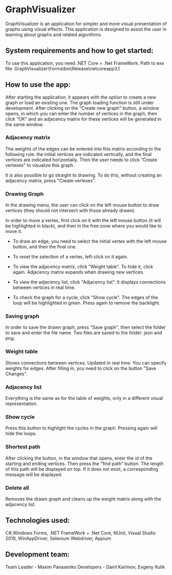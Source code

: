 #  GraphVisualizer

GraphVisualizer is an application for simpler and more visual presentation of graphs using
visual effects. This application is designed to assist the user in learning about graphs and 
related algorithms.

## System requirements and how to get started:

To use this application, you need .NET Core + .Net FrameWork.
Path to exe file: GraphVisualizer\Forms\bin\Release\netcoreapp3.1

## How to use the app:

After starting the application, it appears with the option to create a new graph or load an existing one.
The graph loading function is still under development. 
After clicking on the "Create new graph" button, a window opens, in which you can enter the number of vertices 
in the graph, then click "OK" and an adjacency matrix for these vertices will be generated in the same 
window.

### Adjacency matrix

The weights of the edges can be entered into this matrix according to the following rule: the initial 
vertices are indicated vertically, and the final vertices are indicated horizontally.
Then the user needs to click "Create vertexes" to visualize this graph.

It is also possible to go straight to drawing. To do this, without creating an adjacency matrix, press
"Create vertexes".

### Drawing Graph

In the drawing menu, the user can click on the left mouse button to draw vertices (they should not 
intersect with those already drawn).

In order to move a vertex, first click on it with the left mouse button (it will be highlighted in black), 
and then in the free zone where you would like to move it.

+ To draw an edge, you need to select the initial vertex with the left mouse button, and then the final one.

+ To reset the selection of a vertex, left-click on it again.

+ To view the adjacency matrix, click "Weight table". To hide it, click again. Adjacency matrix expands when 
drawing new vertices.

+ To view the adjacency list, click "Adjacency list". It displays connections between vertices in real time.

+ To check the graph for a cycle, click "Show cycle". The edges of the loop will be highlighted in green. 
Press again to remove the backlight.

### Saving graph

In order to save the drawn graph, press "Save graph", then select the folder to save and enter the file name. 
Two files are saved to the folder: json and png.

### Weight table

Shows connections between vertices. Updated in real time. You can specify weights for edges. After filling in, 
you need to click on the button "Save Changes".

### Adjacency list

Everything is the same as for the table of weights, only in a different visual representation.

### Show cycle

Press this button to highlight the cycles in the graph. Pressing again will hide the loops.

### Shortest path

After clicking the button, in the window that opens, enter the id of the starting and ending vertices. Then press the 
"find path" button. The length of this path will be displayed on top. If it does not exist, a corresponding message 
will be displayed.

### Delete all

Removes the drawn graph and cleans up the weight matrix along with the adjacency list.

## Technologies used:

C#,Windows Forms, .NET FrameWork + .Net Core, NUnit, Visual Studio 2019, WinAppDriver, Selenium Webdriver,
Appium

## Development team:

Team Leader - Maxim Panasenko
Developers - Danil Karimov, 
Evgeny Kulik


